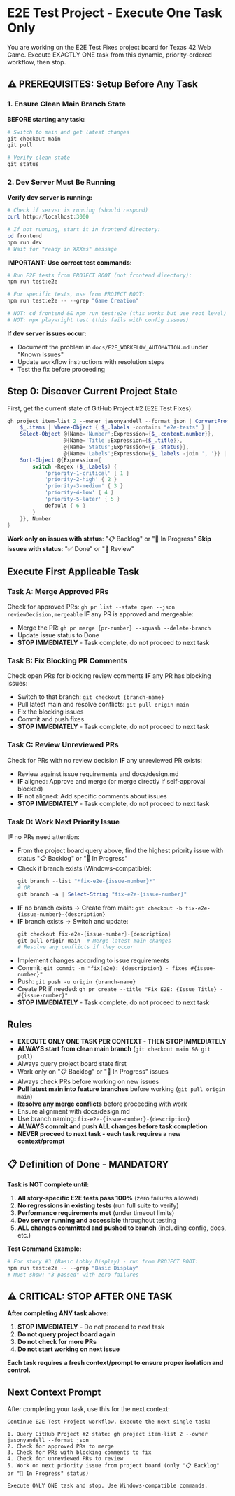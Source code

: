 # E2E Test Project - Execute One Task Only

You are working on the E2E Test Fixes project board for Texas 42 Web Game. Execute EXACTLY ONE task from this dynamic, priority-ordered workflow, then stop.

## ⚠️ PREREQUISITES: Setup Before Any Task

### 1. Ensure Clean Main Branch State
**BEFORE starting any task:**
```powershell
# Switch to main and get latest changes
git checkout main
git pull

# Verify clean state
git status
```

### 2. Dev Server Must Be Running
**Verify dev server is running:**
```powershell
# Check if server is running (should respond)
curl http://localhost:3000

# If not running, start it in frontend directory:
cd frontend
npm run dev
# Wait for "ready in XXXms" message
```

**IMPORTANT: Use correct test commands:**
```powershell
# Run E2E tests from PROJECT ROOT (not frontend directory):
npm run test:e2e

# For specific tests, use from PROJECT ROOT:
npm run test:e2e -- --grep "Game Creation"

# NOT: cd frontend && npm run test:e2e (this works but use root level)
# NOT: npx playwright test (this fails with config issues)
```

**If dev server issues occur:**
- Document the problem in `docs/E2E_WORKFLOW_AUTOMATION.md` under "Known Issues"
- Update workflow instructions with resolution steps
- Test the fix before proceeding

## Step 0: Discover Current Project State

First, get the current state of GitHub Project #2 (E2E Test Fixes):
```powershell
gh project item-list 2 --owner jasonyandell --format json | ConvertFrom-Json | ForEach-Object {
    $_.items | Where-Object { $_.labels -contains "e2e-tests" } |
    Select-Object @{Name='Number';Expression={$_.content.number}},
                  @{Name='Title';Expression={$_.title}},
                  @{Name='Status';Expression={$_.status}},
                  @{Name='Labels';Expression={$_.labels -join ', '}} |
    Sort-Object @{Expression={
        switch -Regex ($_.Labels) {
            'priority-1-critical' { 1 }
            'priority-2-high' { 2 }
            'priority-3-medium' { 3 }
            'priority-4-low' { 4 }
            'priority-5-later' { 5 }
            default { 6 }
        }
    }}, Number
}
```

**Work only on issues with status**: "📋 Backlog" or "🚧 In Progress"
**Skip issues with status**: "✅ Done" or "👀 Review"

## Execute First Applicable Task

### Task A: Merge Approved PRs
Check for approved PRs: `gh pr list --state open --json reviewDecision,mergeable`
**IF** any PR is approved and mergeable:
- Merge the PR: `gh pr merge {pr-number} --squash --delete-branch`
- Update issue status to Done
- **STOP IMMEDIATELY** - Task complete, do not proceed to next task

### Task B: Fix Blocking PR Comments
Check open PRs for blocking review comments
**IF** any PR has blocking issues:
- Switch to that branch: `git checkout {branch-name}`
- Pull latest main and resolve conflicts: `git pull origin main`
- Fix the blocking issues
- Commit and push fixes
- **STOP IMMEDIATELY** - Task complete, do not proceed to next task

### Task C: Review Unreviewed PRs
Check for PRs with no review decision
**IF** any unreviewed PR exists:
- Review against issue requirements and docs/design.md
- **IF** aligned: Approve and merge (or merge directly if self-approval blocked)
- **IF** not aligned: Add specific comments about issues
- **STOP IMMEDIATELY** - Task complete, do not proceed to next task

### Task D: Work Next Priority Issue
**IF** no PRs need attention:
- From the project board query above, find the highest priority issue with status "📋 Backlog" or "🚧 In Progress"
- Check if branch exists (Windows-compatible):
  ```powershell
  git branch --list "*fix-e2e-{issue-number}*"
  # OR
  git branch -a | Select-String "fix-e2e-{issue-number}"
  ```
- **IF** no branch exists → Create from main: `git checkout -b fix-e2e-{issue-number}-{description}`
- **IF** branch exists → Switch and update:
  ```powershell
  git checkout fix-e2e-{issue-number}-{description}
  git pull origin main  # Merge latest main changes
  # Resolve any conflicts if they occur
  ```
- Implement changes according to issue requirements
- Commit: `git commit -m "fix(e2e): {description} - fixes #{issue-number}"`
- Push: `git push -u origin {branch-name}`
- Create PR if needed: `gh pr create --title "Fix E2E: {Issue Title} - #{issue-number}"`
- **STOP IMMEDIATELY** - Task complete, do not proceed to next task

## Rules
- **EXECUTE ONLY ONE TASK PER CONTEXT - THEN STOP IMMEDIATELY**
- **ALWAYS start from clean main branch** (`git checkout main && git pull`)
- Always query project board state first
- Work only on "📋 Backlog" or "🚧 In Progress" issues
- Always check PRs before working on new issues
- **Pull latest main into feature branches** before working (`git pull origin main`)
- **Resolve any merge conflicts** before proceeding with work
- Ensure alignment with docs/design.md
- Use branch naming: `fix-e2e-{issue-number}-{description}`
- **ALWAYS commit and push ALL changes before task completion**
- **NEVER proceed to next task - each task requires a new context/prompt**

## 📋 Definition of Done - MANDATORY
**Task is NOT complete until:**
1. **All story-specific E2E tests pass 100%** (zero failures allowed)
2. **No regressions in existing tests** (run full suite to verify)
3. **Performance requirements met** (under timeout limits)
4. **Dev server running and accessible** throughout testing
5. **ALL changes committed and pushed to branch** (including config, docs, etc.)

**Test Command Example:**
```powershell
# For story #3 (Basic Lobby Display) - run from PROJECT ROOT:
npm run test:e2e -- --grep "Basic Display"
# Must show: "3 passed" with zero failures
```

## ⚠️ CRITICAL: STOP AFTER ONE TASK

**After completing ANY task above:**
1. **STOP IMMEDIATELY** - Do not proceed to next task
2. **Do not query project board again**
3. **Do not check for more PRs**
4. **Do not start working on next issue**

**Each task requires a fresh context/prompt to ensure proper isolation and control.**

## Next Context Prompt
After completing your task, use this for the next context:

```
Continue E2E Test Project workflow. Execute the next single task:

1. Query GitHub Project #2 state: gh project item-list 2 --owner jasonyandell --format json
2. Check for approved PRs to merge
3. Check for PRs with blocking comments to fix
4. Check for unreviewed PRs to review
5. Work on next priority issue from project board (only "📋 Backlog" or "🚧 In Progress" status)

Execute ONLY ONE task and stop. Use Windows-compatible commands.
```
